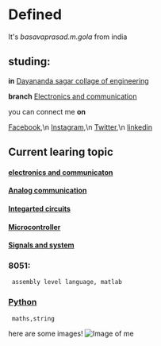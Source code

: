# Defined

It's *basavaprasad.m.gola* from india

## studing:

**in** [Dayananda sagar collage of engineering](http://dayanandasagar.edu/dsce/)

**branch** [Electronics and communication](http://dayanandasagar.edu/dsce/electronics-and-communication)

you can connect me **on**


[Facebook](https://www.facebook.com/profile.php?id=100011421298777),\n
[Instagram](https://www.instagram.com/prasad.gola//),\n
[Twitter](https://twitter.com/basavaprasad11),\n
[linkedin](https://www.linkedin.com/in/basava-prasad-gola-997864137/)

## Current learing topic

#### [electronics and communicaton](https://en.wikipedia.org/wiki/Electronics)
#### [Analog communication](https://en.wikipedia.org/wiki/Analog_signal)
#### [Integarted circuits](https://en.wikipedia.org/wiki/Integrated_circuit)
#### [Microcontroller](https://en.wikipedia.org/wiki/Microcontroller)
#### [Signals and system](https://en.wikipedia.org/wiki/Signal#Signals_and_Systems)
### 8051:
     assembly level language, matlab

### [Python](https://en.wikipedia.org/wiki/Python_(programming_language))
     maths,string


here are some images!
![Image of me](http://pngimg.com/uploads/google/google_PNG19643.png)
